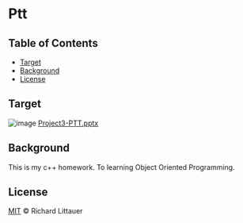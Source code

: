 # Ptt

## Table of Contents
- [Target](#target)
- [Background](#background)
- [License](#license)
## Target
![image](https://user-images.githubusercontent.com/63649186/124131973-e838c300-dab2-11eb-960e-735ba55ac1ab.png)
[Project3-PTT.pptx](https://github.com/winter901017/Ptt/files/6664347/Project3-PTT.pptx)
## Background

This is my c++ homework.
To learning Object Oriented Programming.

## License

[MIT](LICENSE) © Richard Littauer
